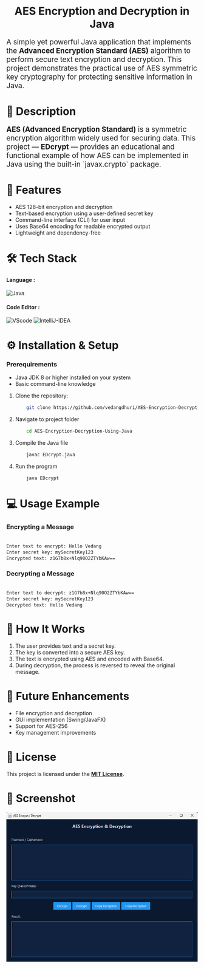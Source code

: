 <h1 align="center">AES Encryption and Decryption in Java</h1>

<p align="left" style="font-size: 18.72px;">A simple yet powerful Java application that implements the <strong>Advanced Encryption Standard (AES)</strong> algorithm to perform secure text encryption and decryption.  
This project demonstrates the practical use of AES symmetric key cryptography for protecting sensitive information in Java.<p>

<h1 align="left">📘 Description</h1>

<p align="left" style="font-size: 18.72px;"><strong>AES (Advanced Encryption Standard)</strong> is a symmetric encryption algorithm widely used for securing data.  
This project — <strong>EDcrypt</strong> — provides an educational and functional example of how AES can be implemented in Java using the built-in `javax.crypto` package.</p>

<h1 align="left">🚀 Features</h1>
<ul>
    <li>AES 128-bit encryption and decryption</li>
    <li>Text-based encryption using a user-defined secret key</li>
    <li>Command-line interface (CLI) for user input</li>
    <li>Uses Base64 encoding for readable encrypted output</li>
    <li>Lightweight and dependency-free</li>
</ul>

<h1 align="left">🛠️ Tech Stack</h1>
<div>
    <h4>Language : </h4>
    <img src="https://img.shields.io/badge/java-%23ED8B00.svg?style=for-the-badge&logo=openjdk&logoColor=white" alt="Java">
</div>
<div>
    <h4>Code Editor : </h4>
    <img src="https://img.shields.io/badge/Visual%20Studio%20Code-0078d7.svg?style=for-the-badge&logo=visual-studio-code&logoColor=white" alt="VScode">
    <img src="https://img.shields.io/badge/IntelliJIDEA-000000.svg?style=for-the-badge&logo=intellij-idea&logoColor=white" alt="IntelliJ-IDEA">
</div>


<h1 align="left">⚙️ Installation & Setup</h1>

<h3 align="left"> Prerequirements</h3>
<ul>
    <li>Java JDK 8 or higher installed on your system</li>
    <li>Basic command-line knowledge</li>
</ul>

1. Clone the repository:

   ```bash
       git clone https://github.com/vedangdhuri/AES-Encryption-Decryption-Using-Java.git
   ```

2. Navigate to project folder
   ```bash
       cd AES-Encryption-Decryption-Using-Java
   ```
3. Compile the Java file

   ```bash
       javac EDcrypt.java
   ```

4. Run the program
   ```bash
       java EDcrypt
   ```

<h1 align="left">💻 Usage Example</h1>

<h3 align="left">   Encrypting a Message</h3>
<pre><code>
Enter text to encrypt: Hello Vedang
Enter secret key: mySecretKey123
Encrypted text: z1G7b8x+Nlq90O2ZTYbKAw==
</code></pre>

<h3 align="left">   Decrypting a Message</h3>
<pre><code>
Enter text to decrypt: z1G7b8x+Nlq90O2ZTYbKAw==
Enter secret key: mySecretKey123
Decrypted text: Hello Vedang
</code></pre>

<h1 align="left">🧠 How It Works</h1>
<ol>
    <li>The user provides text and a secret key.</li>
    <li>The key is converted into a secure AES key.</li>
    <li>The text is encrypted using AES and encoded with Base64.</li>
    <li>During decryption, the process is reversed to reveal the original message.</li>
</ol>

<h1 align="left">🚀 Future Enhancements</h1>
<ul>
  <li>File encryption and decryption</li>
  <li>GUI implementation (Swing/JavaFX)</li>
  <li>Support for AES-256</li>
  <li>Key management improvements</li>
</ul>

<h1>📜 License</h1>
<p>This project is licensed under the <a href="./LICENSE" target="_blank"><strong>MIT License</strong></a>.</p>

<h1 align="left">📜 Screenshot</h1>
<div align="center">
   <img src="https://github.com/vedangdhuri/images/blob/main/EDcrypt.png?raw=true" alt="EDcryptIMG">
</div>